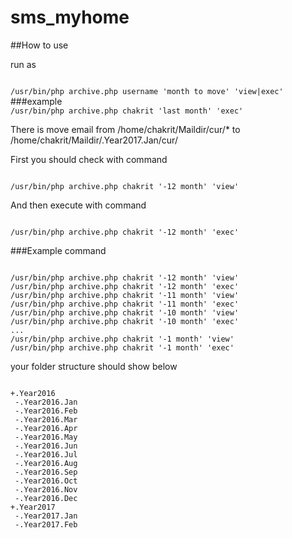 # sms_myhome

##How to use

run as

<code>
/usr/bin/php archive.php username 'month to move' 'view|exec'
</code>
###example

<code>
/usr/bin/php archive.php chakrit 'last month' 'exec'
</code>

There is move email from /home/chakrit/Maildir/cur/* to /home/chakrit/Maildir/.Year2017.Jan/cur/


First you should check with command

<code>
/usr/bin/php archive.php chakrit '-12 month' 'view'
</code>

And then execute with command

<code>
/usr/bin/php archive.php chakrit '-12 month' 'exec'
</code>

###Example command

<code>
/usr/bin/php archive.php chakrit '-12 month' 'view'
/usr/bin/php archive.php chakrit '-12 month' 'exec'
/usr/bin/php archive.php chakrit '-11 month' 'view'
/usr/bin/php archive.php chakrit '-11 month' 'exec'
/usr/bin/php archive.php chakrit '-10 month' 'view'
/usr/bin/php archive.php chakrit '-10 month' 'exec'
...
/usr/bin/php archive.php chakrit '-1 month' 'view'
/usr/bin/php archive.php chakrit '-1 month' 'exec'
</code>


your folder structure should show below

<code>
+.Year2016
 -.Year2016.Jan
 -.Year2016.Feb
 -.Year2016.Mar
 -.Year2016.Apr
 -.Year2016.May
 -.Year2016.Jun
 -.Year2016.Jul
 -.Year2016.Aug
 -.Year2016.Sep
 -.Year2016.Oct
 -.Year2016.Nov
 -.Year2016.Dec
+.Year2017
 -.Year2017.Jan
 -.Year2017.Feb
 </code>
 
 
